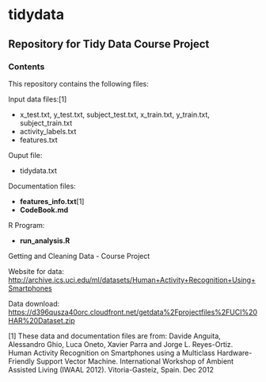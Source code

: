 # tidydata

## Repository for Tidy Data Course Project

### Contents
This repository contains the following files:

Input data files:[1]
- x_test.txt, y_test.txt, subject_test.txt, x_train.txt, y_train.txt, subject_train.txt
- activity_labels.txt
- features.txt

Ouput file:
- tidydata.txt

Documentation files:
- **features_info.txt**[1]
- **CodeBook.md**

R Program:
- **run_analysis.R**

Getting and Cleaning Data - Course Project

Website for data:
http://archive.ics.uci.edu/ml/datasets/Human+Activity+Recognition+Using+Smartphones

Data download:
https://d396qusza40orc.cloudfront.net/getdata%2Fprojectfiles%2FUCI%20HAR%20Dataset.zip 

[1] These data and documentation files are from:
Davide Anguita, Alessandro Ghio, Luca Oneto, Xavier Parra and Jorge L. Reyes-Ortiz. Human 
Activity Recognition on Smartphones using a Multiclass Hardware-Friendly Support Vector Machine. 
International Workshop of Ambient Assisted Living (IWAAL 2012). Vitoria-Gasteiz, Spain. Dec 2012

